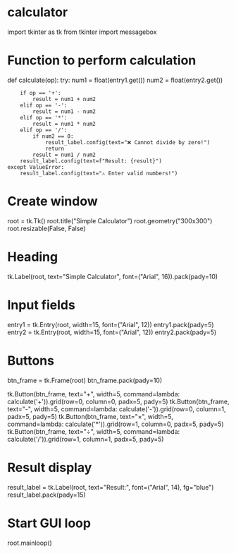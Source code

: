 # calculator
import tkinter as tk
from tkinter import messagebox

# Function to perform calculation
def calculate(op):
    try:
        num1 = float(entry1.get())
        num2 = float(entry2.get())

        if op == '+':
            result = num1 + num2
        elif op == '-':
            result = num1 - num2
        elif op == '*':
            result = num1 * num2
        elif op == '/':
            if num2 == 0:
                result_label.config(text="❌ Cannot divide by zero!")
                return
            result = num1 / num2
        result_label.config(text=f"Result: {result}")
    except ValueError:
        result_label.config(text="⚠️ Enter valid numbers!")

# Create window
root = tk.Tk()
root.title("Simple Calculator")
root.geometry("300x300")
root.resizable(False, False)

# Heading
tk.Label(root, text="Simple Calculator", font=("Arial", 16)).pack(pady=10)

# Input fields
entry1 = tk.Entry(root, width=15, font=("Arial", 12))
entry1.pack(pady=5)
entry2 = tk.Entry(root, width=15, font=("Arial", 12))
entry2.pack(pady=5)

# Buttons
btn_frame = tk.Frame(root)
btn_frame.pack(pady=10)

tk.Button(btn_frame, text="+", width=5, command=lambda: calculate('+')).grid(row=0, column=0, padx=5, pady=5)
tk.Button(btn_frame, text="-", width=5, command=lambda: calculate('-')).grid(row=0, column=1, padx=5, pady=5)
tk.Button(btn_frame, text="×", width=5, command=lambda: calculate('*')).grid(row=1, column=0, padx=5, pady=5)
tk.Button(btn_frame, text="÷", width=5, command=lambda: calculate('/')).grid(row=1, column=1, padx=5, pady=5)

# Result display
result_label = tk.Label(root, text="Result:", font=("Arial", 14), fg="blue")
result_label.pack(pady=15)

# Start GUI loop
root.mainloop()

